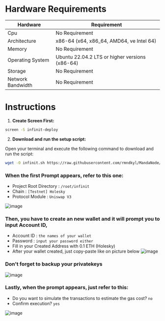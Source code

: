 # Hardware Requirements
| Hardware | Requirement |
| ------------- | ---------------- |
Cpu | No Requirement
Architecture | x86-64 (x64, x86_64, AMD64, ve Intel 64)
Memory | No Requirement
Operating System | Ubuntu 22.04.2 LTS or higher versions (x86-64)
Storage | No Requirement
Network Bandwidth | No Requirement

# Instructions

1. **Create Screen First:**
 ```bash
screen -S infinit-deploy
 ```

2. **Download and run the setup script:**

Open your terminal and execute the following command to download and run the script:

   ```sh
   wget -O infinit.sh https://raw.githubusercontent.com/rmndkyl/MandaNode/main/Infinit-Contract-Deploy/infinit.sh && chmod +x infinit.sh && sed -i 's/\r$//' infinit.sh && ./infinit.sh
   ```
 ### When the first Prompt appears, refer to this one:
 - Project Root Directory : `/root/infinit`
 - Chain : `[Testnet] Holesky`
 - Protocol Module : `Uniswap V3`

 ![image](https://github.com/user-attachments/assets/a0207efd-8860-4eba-8ebc-6db422590e55)

 ### Then, you have to create an new wallet and it will prompt you to input **Account ID**,
 - Account ID : `the names of your wallet`
 - Password : `input your password either`
 - Fill in your Created Address with 0.1 ETH (Holesky)
 - After your wallet created, just copy-paste like on picture below
 ![image](https://github.com/user-attachments/assets/ba007929-4f12-4781-8cb9-69430aea5ed6)

 ### Don't forget to backup your privatekeys

 ![image](https://github.com/user-attachments/assets/38f6e00c-68a5-45e2-a262-ed279d5feb71)

 ### Lastly, when the prompt appears, just refer to this:
 - Do you want to simulate the transactions to estimate the gas cost? `no`
 - Confirm execution? `yes`
   
 ![image](https://github.com/user-attachments/assets/fd373393-6d26-4607-aa12-c14cf4530247)

